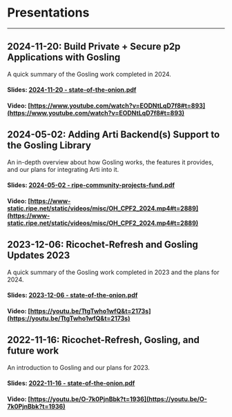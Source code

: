 # Presentations

---

## 2024-11-20: Build Private + Secure p2p Applications with Gosling

A quick summary of the Gosling work completed in 2024.

#### Slides: [2024-11-20 - state-of-the-onion.pdf](<pdfs/2024-11-20 - state-of-the-onion.pdf>)

#### Video: [https://www.youtube.com/watch?v=EODNtLqD7f8#t=893](https://www.youtube.com/watch?v=EODNtLqD7f8#t=893)

## 2024-05-02: Adding Arti Backend(s) Support to the Gosling Library

An in-depth overview about how Gosling works, the features it provides, and our plans for integrating Arti into  it.

#### Slides: [2024-05-02 - ripe-community-projects-fund.pdf](<pdfs/2024-05-02 - ripe-community-projects-fund.pdf>)

#### Video: [https://www-static.ripe.net/static/videos/misc/OH_CPF2_2024.mp4#t=2889](https://www-static.ripe.net/static/videos/misc/OH_CPF2_2024.mp4#t=2889)

## 2023-12-06: Ricochet-Refresh and Gosling Updates 2023

A quick summary of the Gosling work completed in 2023 and the plans for 2024.

#### Slides: [2023-12-06 - state-of-the-onion.pdf](<pdfs/2023-12-06 - state-of-the-onion.pdf>)

#### Video: [https://youtu.be/TtgTwho1wfQ&t=2173s](https://youtu.be/TtgTwho1wfQ&t=2173s)

## 2022-11-16: Ricochet-Refresh, Gosling, and future work

An introduction to Gosling and our plans for 2023.

#### Slides: [2022-11-16 - state-of-the-onion.pdf](<pdfs/2022-11-16 - state-of-the-onion.pdf>)

#### Video: [https://youtu.be/O-7k0PjnBbk?t=1936](https://youtu.be/O-7k0PjnBbk?t=1936)
